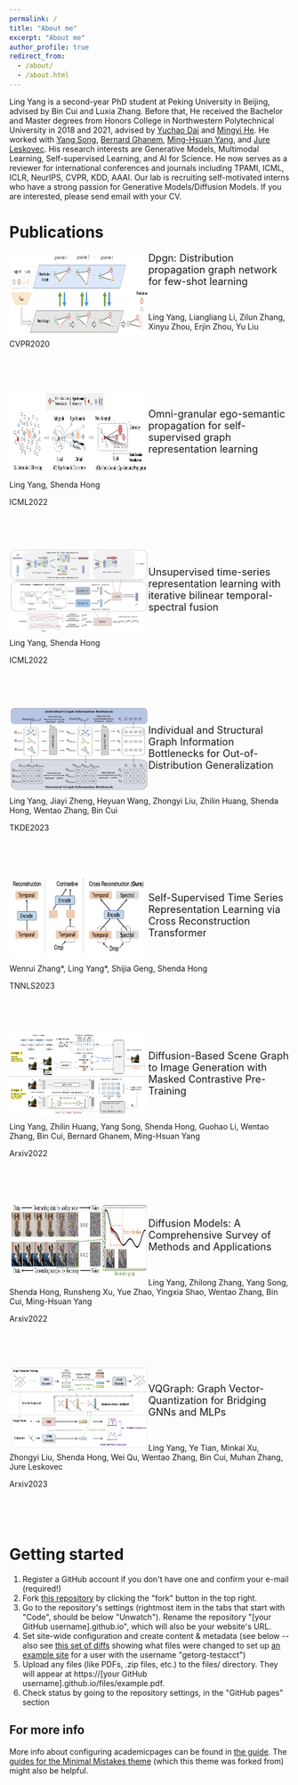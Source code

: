 ```yaml
---
permalink: /
title: "About me"
excerpt: "About me"
author_profile: true
redirect_from: 
  - /about/
  - /about.html
---
```


Ling Yang is a second-year PhD student at Peking University in Beijing, advised by Bin Cui and Luxia Zhang. Before that, He received the Bachelor and Master degrees from Honors College in Northwestern Polytechnical University in 2018 and 2021, advised by [Yuchao Dai](https://scholar.google.com/citations?user=fddAbqsAAAAJ&hl=zh-CN) and [Mingyi He](https://scholar.google.com/citations?user=gLnLpAsAAAAJ&hl=en). He worked with [Yang Song](https://yang-song.net/), [Bernard Ghanem](https://scholar.google.com/citations?user=rVsGTeEAAAAJ&hl=zh-CN),  [Ming-Hsuan Yang](https://scholar.google.com/citations?user=p9-ohHsAAAAJ&hl=zh-CN), and [Jure Leskovec](https://scholar.google.com/citations?user=Q_kKkIUAAAAJ&hl=zh-CN). His research interests are Generative Models, Multimodal Learning, Self-supervised Learning, and AI for Science. He now serves as a reviewer for international conferences and journals including TPAMI, ICML, ICLR, NeurIPS, CVPR, KDD, AAAI. Our lab is recruiting self-motivated interns who have a strong passion for Generative Models/Diffusion Models. If you are interested, please send email with your CV.


# Publications
<img src = "https://github.com/YangLing0818/YangLing0818.github.io/blob/master/images/dpgn.png" align = "left" height= "150" width = "250">


<font size=4>Dpgn: Distribution propagation graph network for few-shot learning</font>

&nbsp;

Ling Yang, Liangliang Li, Zilun Zhang, Xinyu Zhou, Erjin Zhou, Yu Liu

CVPR2020 
&nbsp;

&nbsp;

&nbsp;

<img src = "https://github.com/YangLing0818/YangLing0818.github.io/blob/master/images/oepg.png" align = "left" height= "150" width = "250">


&nbsp;

<font size=4>Omni-granular ego-semantic propagation for self-supervised graph representation learning</font>

&nbsp;

Ling Yang, Shenda Hong



ICML2022 
&nbsp;

&nbsp;

&nbsp;

<img src = "https://github.com/YangLing0818/YangLing0818.github.io/blob/master/images/btsf.png" align = "left" height= "150" width = "250">

&nbsp;

<font size=4>Unsupervised time-series representation learning with iterative bilinear temporal-spectral fusion</font>

&nbsp;

Ling Yang, Shenda Hong



ICML2022 
&nbsp;

&nbsp;

&nbsp;

<img src = "https://github.com/YangLing0818/YangLing0818.github.io/blob/master/images/isgib.png" align = "left" height= "150" width = "250">

&nbsp;

<font size=4>Individual and Structural Graph Information Bottlenecks for Out-of-Distribution Generalization</font>

&nbsp;

Ling Yang, Jiayi Zheng, Heyuan Wang, Zhongyi Liu, Zhilin Huang, Shenda Hong, Wentao Zhang, Bin Cui



TKDE2023 
&nbsp;

&nbsp;

&nbsp;

<img src = "https://github.com/YangLing0818/YangLing0818.github.io/blob/master/images/transformer.png" align = "left" height= "150" width = "250">

&nbsp;

<font size=4>Self-Supervised Time Series Representation Learning via Cross Reconstruction Transformer</font>

&nbsp;

Wenrui Zhang*, Ling Yang*, Shijia Geng, Shenda Hong



TNNLS2023
&nbsp;

&nbsp;

&nbsp;

<img src = "https://github.com/YangLing0818/YangLing0818.github.io/blob/master/images/sgdiff.png" align = "left" height= "150" width = "250">

&nbsp;

<font size=4>Diffusion-Based Scene Graph to Image Generation with Masked Contrastive Pre-Training</font>

&nbsp;

Ling Yang, Zhilin Huang, Yang Song, Shenda Hong, Guohao Li, Wentao Zhang, Bin Cui, Bernard Ghanem, Ming-Hsuan Yang



Arxiv2022
&nbsp;

&nbsp;

&nbsp;

<img src = "https://github.com/YangLing0818/YangLing0818.github.io/blob/master/images/survey.png" align = "left" height= "150" width = "250">

&nbsp;

<font size=4>Diffusion Models: A Comprehensive Survey of Methods and Applications</font>

&nbsp;

Ling Yang, Zhilong Zhang, Yang Song, Shenda Hong, Runsheng Xu, Yue Zhao, Yingxia Shao, Wentao Zhang, Bin Cui, Ming-Hsuan Yang



Arxiv2022
&nbsp;

&nbsp;

&nbsp;

<img src = "https://github.com/YangLing0818/YangLing0818.github.io/blob/master/images/vqgraph.png" align = "left" height= "150" width = "250">

&nbsp;

<font size=4>VQGraph: Graph Vector-Quantization for Bridging GNNs and MLPs</font>

&nbsp;

Ling Yang, Ye Tian, Minkai Xu, Zhongyi Liu, Shenda Hong, Wei Qu, Wentao Zhang, Bin Cui, Muhan Zhang, Jure Leskovec



Arxiv2023
&nbsp;

&nbsp;

&nbsp;


Getting started
======
1. Register a GitHub account if you don't have one and confirm your e-mail (required!)
1. Fork [this repository](https://github.com/academicpages/academicpages.github.io) by clicking the "fork" button in the top right. 
1. Go to the repository's settings (rightmost item in the tabs that start with "Code", should be below "Unwatch"). Rename the repository "[your GitHub username].github.io", which will also be your website's URL.
1. Set site-wide configuration and create content & metadata (see below -- also see [this set of diffs](http://archive.is/3TPas) showing what files were changed to set up [an example site](https://getorg-testacct.github.io) for a user with the username "getorg-testacct")
1. Upload any files (like PDFs, .zip files, etc.) to the files/ directory. They will appear at https://[your GitHub username].github.io/files/example.pdf.  
1. Check status by going to the repository settings, in the "GitHub pages" section



For more info
------
More info about configuring academicpages can be found in [the guide](https://academicpages.github.io/markdown/). The [guides for the Minimal Mistakes theme](https://mmistakes.github.io/minimal-mistakes/docs/configuration/) (which this theme was forked from) might also be helpful.
